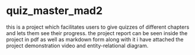 # quiz_master_mad2
this is a project which facilitates users to give quizzes of different chapters and lets them see their progress.
the project report can be seen inside the project in pdf as well as markdown form along with it i have attached the project demonstration video and entity-relational diagram.
